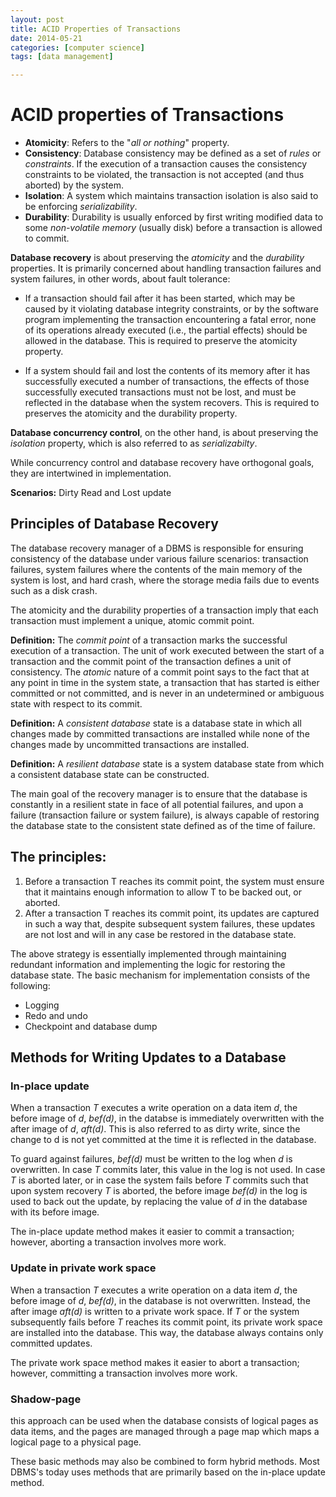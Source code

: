 ```yaml
---
layout: post
title: ACID Properties of Transactions
date: 2014-05-21
categories: [computer science]
tags: [data management]

---
```


# ACID properties of Transactions

* **Atomicity**: Refers to the "*all or nothing*" property.
* **Consistency**: Database consistency may be defined as a set of *rules* or *constraints*. If the execution of a transaction causes the consistency constraints to be violated, the transaction is not accepted (and thus aborted) by the system.
* **Isolation**: A system which maintains transaction isolation is also said to be enforcing *serializability*.
* **Durability**: Durability is usually enforced by first writing modified data to some *non-volatile memory* (usually disk) before a transaction is allowed to commit.

**Database recovery** is about preserving the *atomicity* and the *durability* properties. It is primarily concerned about handling transaction failures and system failures, in other words, about fault tolerance:

- If a transaction should fail after it has been started, which may be caused by it violating database integrity constraints, or by the software program implementing the transaction encountering a fatal error, none of its operations already executed (i.e., the partial effects) should be allowed in the database. This is required to preserve the atomicity property.

- If a system should fail and lost the contents of its memory after it has successfully executed a number of transactions, the effects of those successfully executed transactions must not be lost, and must be reflected in the database when the system recovers. This is required to preserves the atomicity and the durability property.

**Database concurrency control**, on the other hand, is about preserving the *isolation* property, which is also referred to as *serializabilty*.

While concurrency control and database recovery have orthogonal goals, they are intertwined in implementation.

**Scenarios:** Dirty Read and Lost update

## Principles of Database Recovery
The database recovery manager of a DBMS is responsible for ensuring consistency of the database under various failure scenarios: transaction failures, system failures where the contents of the main memory of the system is lost, and hard crash, where the storage media fails due to events such as a disk crash.

The atomicity and the durability properties of a transaction imply that each transaction must implement a unique, atomic commit point.

**Definition:** The *commit point* of a transaction marks the successful execution of a transaction. The unit of work executed between the start of a transaction and the commit point of the transaction defines a unit of consistency. The *atomic* nature of a commit point says to the fact that at any point in time in the system state, a transaction that has started is either committed or not committed, and is never in an undetermined or ambiguous state with respect to its commit.

**Definition:** A *consistent database* state is a database state in which all changes made by committed transactions are installed while none of the changes made by uncommitted transactions are installed.

**Definition:** A *resilient database* state is a system database state from which a consistent database state can be constructed.

The main goal of the recovery manager is to ensure that the database is constantly in a resilient state in face of all potential failures, and upon a failure (transaction failure or system failure), is always capable of restoring the database state to the consistent state defined as of the time of failure.

## The principles:

1. Before a transaction T reaches its commit point, the system must ensure that it maintains enough information to allow T to be backed out, or aborted.
2. After a transaction T reaches its commit point, its updates are captured in such a way that, despite subsequent system failures, these updates are not lost and will in any case be restored in the database state.

The above strategy is essentially implemented through maintaining redundant information and implementing the logic for restoring the database state. The basic mechanism for implementation consists of the following:

- Logging
- Redo and undo
- Checkpoint and database dump

## Methods for Writing Updates to a Database
### In-place update
When a transaction *T* executes a write operation on a data item *d*, the before image of *d*, *bef(d)*, in the databse is immediately overwritten with the after image of *d*, *aft(d)*. This is also referred to as dirty write, since the change to d is not yet committed at the time it is reflected in the database.

To guard against failures, *bef(d)* must be written to the log when *d* is overwritten. In case *T* commits later, this value in the log is not used. In case *T* is aborted later, or in case the system fails before *T* commits such that upon system recovery *T* is aborted, the before image *bef(d)* in the log is used to back out the update, by replacing the value of *d* in the database with its before image.

The in-place update method makes it easier to commit a transaction; however, aborting a transaction involves more work.

### Update in private work space
When a transaction *T* executes a write operation on a data item *d*, the before image of *d*, *bef(d)*, in the database is not overwritten. Instead, the after image *aft(d)* is written to a private work space. If *T* or the system subsequently fails before *T* reaches its commit point, its private work space are installed into the database. This way, the database always contains only committed updates.

The private work space method makes it easier to abort a transaction; however, committing a transaction involves more work.

### Shadow-page
this approach can be used when the database consists of logical pages as data items, and the pages are managed through a page map which maps a logical page to a physical page.

These basic methods may also be combined to form hybrid methods.
Most DBMS's today uses methods that are primarily based on the in-place update method.

